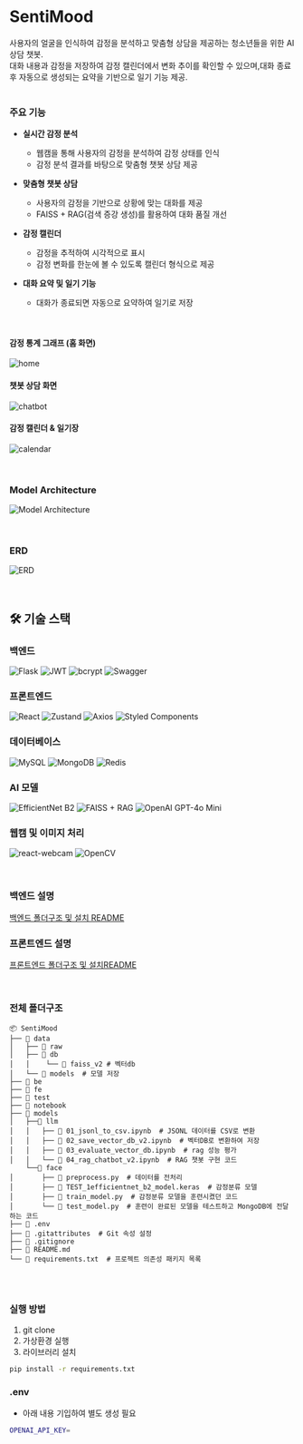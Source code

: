 # SentiMood

사용자의 얼굴을 인식하여 감정을 분석하고 맞춤형 상담을 제공하는 청소년들을 위한 AI 상담 챗봇.  
대화 내용과 감정을 저장하여 감정 캘린더에서 변화 추이를 확인할 수 있으며,대화 종료 후 자동으로 생성되는 요약을 기반으로 일기 기능 제공.  
<br>

### 주요 기능
- **실시간 감정 분석**  
  - 웹캠을 통해 사용자의 감정을 분석하여 감정 상태를 인식  
  - 감정 분석 결과를 바탕으로 맞춤형 챗봇 상담 제공  

- **맞춤형 챗봇 상담**  
  - 사용자의 감정을 기반으로 상황에 맞는 대화를 제공  
  - FAISS + RAG(검색 증강 생성)를 활용하여 대화 품질 개선  

- **감정 캘린더**  
  - 감정을 추적하여 시각적으로 표시  
  - 감정 변화를 한눈에 볼 수 있도록 캘린더 형식으로 제공  

- **대화 요약 및 일기 기능**  
  - 대화가 종료되면 자동으로 요약하여 일기로 저장  
<br>

#### 감정 통계 그래프 (홈 화면)
![home](img/home.gif)

#### 챗봇 상담 화면
![chatbot](img/chatbot.gif)

#### 감정 캘린더 & 일기장
![calendar](img/calendar.gif)

<!-- #### 일기장
![diary](img/diary.jpg)   -->
  
<br>

### Model Architecture
![Model Architecture](img/model-architecture.jpg)
  
<br>

### ERD
![ERD](img/Erd-last.jpg)  

<!-- ### 기술스택
백엔드	:  Flask (JWT, bcrypt, Swagger)  
프론트엔드	:  React.js (Zustand, Axios, Styled Components)  
데이터베이스  :  MySQL, MongoDB, Redis, FAISS (벡터 DB)  
AI 모델	 :  EfficientNet B2 (얼굴 감정 분석 모델), FAISS + RAG (챗봇 검색)  
웹캠 및 이미지 처리  :  react-webcam, OpenCV   -->
  
<br>

## 🛠 기술 스택

### 백엔드  
![Flask](https://img.shields.io/badge/Flask-5A29E4?style=flat-square&logo=flask&logoColor=white)
![JWT](https://img.shields.io/badge/JWT-000000?style=flat-square&logo=jsonwebtokens&logoColor=white)
![bcrypt](https://img.shields.io/badge/bcrypt-000000?style=flat-square)
![Swagger](https://img.shields.io/badge/Swagger-85EA2D?style=flat-square&logo=swagger&logoColor=white)

### 프론트엔드  
![React](https://img.shields.io/badge/React-61DAFB?style=flat-square&logo=react&logoColor=white)
![Zustand](https://img.shields.io/badge/Zustand-764ABC?style=flat-square)
![Axios](https://img.shields.io/badge/Axios-5A29E4?style=flat-square)
![Styled Components](https://img.shields.io/badge/Styled%20Components-DB7093?style=flat-square&logo=styled-components&logoColor=white)

### 데이터베이스  
![MySQL](https://img.shields.io/badge/MySQL-4479A1?style=flat-square&logo=mysql&logoColor=white)
![MongoDB](https://img.shields.io/badge/MongoDB-47A248?style=flat-square&logo=mongodb&logoColor=white)
![Redis](https://img.shields.io/badge/Redis-DC382D?style=flat-square&logo=redis&logoColor=white)   

### AI 모델  
![EfficientNet B2](https://img.shields.io/badge/EfficientNet%20B2-DB7093?style=flat-square)
![FAISS + RAG](https://img.shields.io/badge/FAISS%20+%20RAG-5A29E4?style=flat-square)
![OpenAI GPT-4o Mini](https://img.shields.io/badge/OpenAI%20GPT--4o%20Mini-412991?style=flat-square&logo=openai&logoColor=white)  

### 웹캠 및 이미지 처리  
![react-webcam](https://img.shields.io/badge/react--webcam-61DAFB?style=flat-square&logo=react&logoColor=white)
![OpenCV](https://img.shields.io/badge/OpenCV-5C3EE8?style=flat-square&logo=opencv&logoColor=white)  
  
<br>

### 백엔드 설명
[백엔드 폴더구조 및 설치 README](./be/README.md)

### 프론트엔드 설명
[프론트엔드 폴더구조 및 설치README](./fe/README.md)
  
<br>

### 전체 폴더구조
```
📦 SentiMood
├── 📂 data
│   ├── 📂 raw
│   ├── 📂 db 
│   │    └── 📂 faiss_v2 # 벡터db
│   └── 📂 models  # 모델 저장
├── 📂 be
├── 📂 fe
├── 📂 test
├── 📂 notebook
├── 📂 models
│   ├──📂 llm
│   │   ├── 📄 01_jsonl_to_csv.ipynb  # JSONL 데이터를 CSV로 변환
│   │   ├── 📄 02_save_vector_db_v2.ipynb  # 벡터DB로 변환하여 저장
│   │   ├── 📄 03_evaluate_vector_db.ipynb  # rag 성능 평가
│   │   └── 📄 04_rag_chatbot_v2.ipynb  # RAG 챗봇 구현 코드
    └──📂 face
│       ├── 📄 preprocess.py  # 데이터를 전처리
│       ├── 📄 TEST_1efficientnet_b2_model.keras  # 감정분류 모델
│       ├── 📄 train_model.py  # 감정분류 모델을 훈련시켰던 코드
│       └── 📄 test_model.py  # 훈련이 완료된 모델을 테스트하고 MongoDB에 전달하는 코드
├── 📄 .env  
├── 📄 .gitattributes  # Git 속성 설정
├── 📄 .gitignore  
├── 📄 README.md  
└── 📄 requirements.txt  # 프로젝트 의존성 패키지 목록


```
  
<br>

### 실행 방법
1. git clone
2. 가상환경 실행
3. 라이브러리 설치
```bash
pip install -r requirements.txt
```

### .env
- 아래 내용 기입하여 별도 생성 필요
```bash
OPENAI_API_KEY=
```